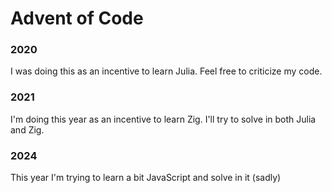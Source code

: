 # Advent of Code

### 2020
I was doing this as an incentive to learn Julia. Feel free to criticize my code.

### 2021
I'm doing this year as an incentive to learn Zig. I'll try to solve in both Julia and Zig.

### 2024
This year I'm trying to learn a bit JavaScript and solve in it (sadly)
